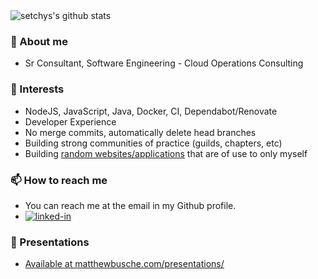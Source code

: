 <img src="https://github-readme-stats.vercel.app/api?username=mrbusche&show_icons=true&theme=algolia&count_private=true" alt="setchys's github stats">

### 📖 About me

- Sr Consultant, Software Engineering - Cloud Operations Consulting

### 🔭 Interests

- NodeJS, JavaScript, Java, Docker, CI, Dependabot/Renovate
- Developer Experience
- No merge commits, automatically delete head branches
- Building strong communities of practice (guilds, chapters, etc)
- Building [random websites/applications](https://matthewbusche.com/projects/) that are of use to only myself

### 📫 How to reach me

- You can reach me at the email in my Github profile.
- [<img alt="linked-in" src="https://img.shields.io/badge/linkedin-%230077B5.svg?&style=for-the-badge&logo=linkedin&logoColor=white" />](https://www.linkedin.com/in/mrbusche)

### 🎤 Presentations

- [Available at matthewbusche.com/presentations/](https://matthewbusche.com/presentations/)


<!--
**mrbusche/mrbusche** is a ✨ _special_ ✨ repository because its `README.md` (this file) appears on your GitHub profile.

Here are some ideas to get you started:

- 🔭 I’m currently working on ...
- 🌱 I’m currently learning ...
- 👯 I’m looking to collaborate on ...
- 🤔 I’m looking for help with ...
- 💬 Ask me about ...
- 📫 How to reach me: ...
- 😄 Pronouns: ...
- ⚡ Fun fact: ...
-->
